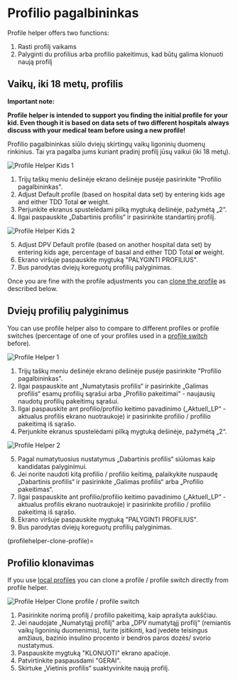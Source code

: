 # Profilio pagalbininkas

Profile helper offers two functions:

1. Rasti profilį vaikams
2. Palyginti du profilius arba profilio pakeitimus, kad būtų galima klonuoti naują profilį

## Vaikų, iki 18 metų, profilis

**Important note:**

**Profile helper is intended to support you finding the initial profile for your kid. Even though it is based on data sets of two different hospitals always discuss with your medical team before using a new profile!**

Profilio pagalbininkas siūlo dviejų skirtingų vaikų ligoninių duomenų rinkinius. Tai yra pagalba jums kuriant pradinį profilį jūsų vaikui (iki 18 metų).

![Profile Helper Kids 1](../images/ProfileHelperKids1.png)

1. Trijų taškų meniu dešinėje ekrano dešinėje pusėje pasirinkite "Profilio pagalbininkas".
2. Adjust Default profile (based on hospital data set) by entering kids age and either TDD Total **or** weight.
3. Perjunkite ekranus spustelėdami pilką mygtuką dešinėje, pažymėtą „2“.
4. Ilgai paspauskite „Dabartinis profilis“ ir pasirinkite standartinį profilį.

![Profile Helper Kids 2](../images/ProfileHelperKids2.png)

5. Adjust DPV Default profile (based on another hospital data set) by entering kids age, percentage of basal and either TDD Total **or** weight.
6. Ekrano viršuje paspauskite mygtuką "PALYGINTI PROFILIUS".
7. Bus parodytas dviejų koreguotų profilių palyginimas.

Once you are fine with the profile adjustments you can [clone the profile](profilehelper-clone-profile) as described below.

## Dviejų profilių palyginimus

You can use profile helper also to compare to different profiles or profile switches (percentage of one of your profiles used in a [profile switch](../Usage/Profiles.md) before).

![Profile Helper 1](../images/ProfileHelper1.png)

1. Trijų taškų meniu dešinėje ekrano dešinėje pusėje pasirinkite "Profilio pagalbininkas".
2. Ilgai paspauskite ant „Numatytasis profilis“ ir pasirinkite „Galimas profilis“ esamų profilių sąrašui arba „Profilio pakeitimai“ - naujausių naudotų profilių pakeitimų sąrašui.
3. Ilgai paspauskite ant profilio/profilio keitimo pavadinimo („Aktuell_LP“ - aktualus profilis ekrano nuotraukoje) ir pasirinkite profilio / profilio pakeitimą iš sąrašo.
4. Perjunkite ekranus spustelėdami pilką mygtuką dešinėje, pažymėtą „2“.

![Profile Helper 2](../images/ProfileHelper2.png)

5. Pagal numatytuosius nustatymus „Dabartinis profilis“ siūlomas kaip kandidatas palyginimui.
6. Jei norite naudoti kitą profilio / profilio keitimą, palaikykite nuspaudę „Dabartinis profilis“ ir pasirinkite „Galimas profilis“ arba „Profilio pakeitimas“.
7. Ilgai paspauskite ant profilio/profilio keitimo pavadinimo („Aktuell_LP“ - aktualus profilis ekrano nuotraukoje) ir pasirinkite profilio / profilio pakeitimą iš sąrašo.
8. Ekrano viršuje paspauskite mygtuką "PALYGINTI PROFILIUS".
9. Bus parodytas dviejų koreguotų profilių palyginimas.

(profilehelper-clone-profile)=
## Profilio klonavimas

If you use [local profiles](Config-Builder-local-profile) you can clone a profile / profile switch directly from profile helper.

![Profile Helper Clone profile / profile switch](../images/ProfileHelperClone.png)

1. Pasirinkite norimą profilį / profilio pakeitimą, kaip aprašyta aukščiau.
2. Jei naudojate „Numatytąjį profilį“ arba „DPV numatytąjį profilį“ (remiantis vaikų ligoninių duomenimis), turite įsitikinti, kad įvedėte teisingus amžiaus, bazinio insulino procento ir bendros paros dozės/ svorio nustatymus.
3. Paspauskite mygtuką "KLONUOTI" ekrano apačioje.
4. Patvirtinkite paspausdami "GERAI".
5. Skirtuke „Vietinis profilis“ suaktyvinkite naują profilį.
